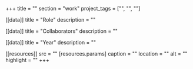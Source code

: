 +++
title = ""
section = "work"
project_tags = ["", "", ""]

[[data]]
title = "Role"
description = ""

[[data]]
title = "Collaborators"
description = ""

[[data]]
title = "Year"
description = ""

[[resources]]
src = ""
[resources.params]
caption = ""
location = ""
alt = ""
highlight = ""
+++
